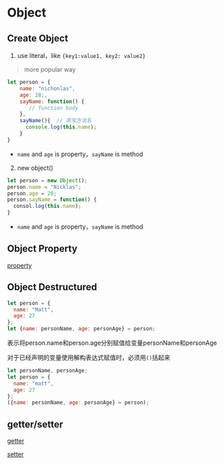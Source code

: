 # Object

## Create Object

1. use literal，like `{key1:value1, key2: value2}`

> more popular way

```javascript
let person = {
    name: "nichonlas",
    age: 28;,
    sayName: function() {
       // function body
    },
    sayName(){  // 简写方法名
      console.log(this.name);
    }
}
```

- `name` and `age` is property，`sayName` is method

2. new object() 

```javascript
let person = new Object();
person.name = "Nicklas";
person.age = 20;
person.sayName = function() {
  consol.log(this.name);
}
```

- `name` and `age` is property，`sayName` is method

## Object Property

[property](javascript-property.md)

## Object Destructured

```javascript
let person = {
  name: "Matt",
  age: 27
};
let {name: personName, age: personAge} = person;
```

表示将person.name和person.age分别赋值给变量personName和personAge

对于已经声明的变量使用解构表达式赋值时，必须用`()`括起来

```js
let personName, personAge;
let person = {
  name: "matt",
  age: 27
};
({name: personName, age: personAge} = person);
```

## getter/setter

[getter](javascript-object-getter.md)

[setter](javascript-obejct-setter.md)
